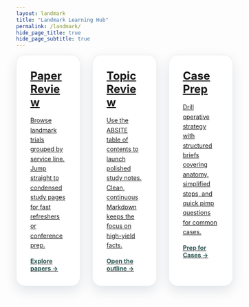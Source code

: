 ```yaml
---
layout: landmark
title: "Landmark Learning Hub"
permalink: /landmark/
hide_page_title: true
hide_page_subtitle: true
---
```


<div class="landing-grid">
  <a class="landing-card" href="/landmark/paper-review/">
    <h2>Paper Review</h2>
    <p>Browse landmark trials grouped by service line. Jump straight to condensed study pages for fast refreshers or conference prep.</p>
    <span class="cta">Explore papers →</span>
  </a>
  <a class="landing-card" href="/landmark/topic-review/">
    <h2>Topic Review</h2>
    <p>Use the ABSITE table of contents to launch polished study notes. Clean, continuous Markdown keeps the focus on high-yield facts.</p>
    <span class="cta">Open the outline →</span>
  </a>
  <a class="landing-card" href="/landmark/case-prep/">
    <h2>Case Prep</h2>
    <p>Drill operative strategy with structured briefs covering anatomy, simplified steps, and quick pimp questions for common cases.</p>
    <span class="cta">Prep for Cases →</span>
  </a>
</div>

<style>
.landing-grid {
  display: grid;
  grid-template-columns: repeat(3, minmax(0, 1fr));
  gap: 1.75rem;
  margin-top: 0;
}

.landing-card {
  display: flex;
  flex-direction: column;
  gap: 1rem;
  padding: 2rem;
  border-radius: 20px;
  background: #ffffff;
  box-shadow: 0 10px 28px rgba(12,44,71,0.12);
  border: 1px solid rgba(12,44,71,0.08);
  transition: transform 0.2s ease, box-shadow 0.2s ease;
}

.landing-card h2 {
  margin: 0;
  font-size: 1.6rem;
}

.landing-card p {
  margin: 0;
  line-height: 1.6;
}

.landing-card .cta {
  font-weight: 700;
  color: #2D5652;
}

.landing-card:hover {
  transform: translateY(-4px);
  box-shadow: 0 16px 36px rgba(12,44,71,0.18);
}

@media (max-width: 900px) {
  .landing-grid {
    grid-template-columns: repeat(3, minmax(0, 1fr));
  }
}

@media (max-width: 768px) {
  .landing-grid {
    grid-template-columns: 1fr;
  }
}
</style>
